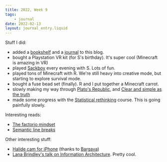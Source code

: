 ```yaml
---
title: 2022, Week 9
tags:
    - journal
date: 2022-02-13
layout: journal_entry.liquid
---
```

Stuff I did:

* added a [bookshelf](/bookshelf) and a [journal](/journal) to this blog.
* bought a Playstation VR kit (for S's birthday). It's super cool (Minecraft is amazing in VR)
* played [Sackboy](https://www.playstation.com/en-se/games/sackboy-a-big-adventure/) every evening with S. Lots of fun.
* played tons of Minecraft with R. We're still heavy into creative mode, but starting to explore survival mode.
* bought a fuse bead set (finally). R and I put together a Minecraft carrot.
* slowly making my way through [Plato's Republic](https://www.amazon.com/Republic-Oxford-Worlds-Classics-Plato/dp/0199535760/), and [Clear and simple as the truth](https://www.amazon.com/Clear-Simple-Truth-Writing-Classic/dp/0691147434/)
* made some progress with the [Statistical rethinking](https://github.com/ivaturi/statistical-rethinking-2022) course. This is going painfully slowly.


Interesting reads:

* [The factorio mindset](https://www.thediff.co/p/the-factorio-mindset)
* [Semantic line breaks](https://sembr.org/)


Other interesting stuff:

* [Halide cam for iPhone](https://halide.cam/) (thanks to [Bargava](https://www.bargava.com))
* [Lana Brindley's talk on Information Architecture](https://www.youtube.com/watch?v=Gm-0IIvWLmE). Pretty cool.
